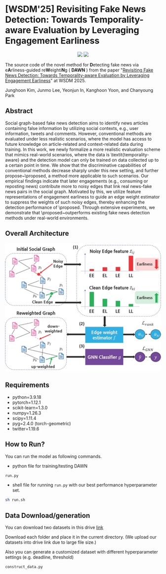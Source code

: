 # [WSDM'25] Revisiting Fake News Detection: Towards Temporality-aware Evaluation by Leveraging Engagement Earliness

<p align="center">   
    <a href="https://pytorch.org/" alt="PyTorch">
      <img src="https://img.shields.io/badge/PyTorch-%23EE4C2C.svg?e&logo=PyTorch&logoColor=white" /></a>
    <a href="https://www.wsdm-conference.org/2025/" alt="Conference">
        <img src="https://img.shields.io/badge/WSDM'25-brightgreen" /></a>
</p>

The source code of the novel method for **D**etecting fake news via e**A**rliness-guided re**W**eighti**N**g ( **DAWN** ) from the paper "[Revisiting Fake News Detection: Towards Temporality-aware Evaluation by Leveraging Engagement Earliness]()" at WSDM 2025.

Junghoon Kim, Junmo Lee, Yeonjun In, Kanghoon Yoon, and Chanyoung Park

## Abstract
Social graph-based fake news detection aims to identify news articles containing false information by utilizing social contexts, e.g., user information, tweets and comments. However, conventional methods are evaluated under less realistic scenarios, where the model has access to future knowledge on article-related and context-related data during training. In this work, we newly formalize a more realistic evaluation scheme that mimics real-world scenarios, where the data is \textit{temporality-aware} and the detection model can only be trained on data collected up to a certain point in time. We show that the discriminative capabilities of conventional methods decrease sharply under this new setting, and further propose~\proposed, a method more applicable to such scenarios. Our empirical findings indicate that later engagements (e.g., consuming or reposting news) contribute more to noisy edges that link real news-fake news pairs in the social graph. Motivated by this, we utilize feature representations of engagement earliness to guide an edge weight estimator to suppress the weights of such noisy edges, thereby enhancing the detection performance of \proposed. Through extensive experiments, we demonstrate that \proposed~outperforms existing fake news detection methods under real-world environments.

## Overall Architecture
<p align="center"><img width="1000" src="./images/architecture.png"></p>

## Requirements
- python=3.9.18
- pytorch=1.12.1
- scikit-learn=1.3.0
- numpy=1.26.3
- scipy=1.11.4 
- pyg=2.4.0 (torch-geometric)
- twitter=1.19.6

## How to Run?
You can run the model as following commands.

- python file for training/testing DAWN
```bash
run.py
```
- shell file for running ```run.py``` with our best performance hyperparameter set.
```bash
sh run.sh
```

## Data Download/generation

You can download two datasets in this drive [link](https://drive.google.com/drive/folders/1YbHgef66Jkf_0EaT7GTWm8VmEb3eSEi7?usp=sharing)

Download each folder and place it in the current directory. (We upload our datasets into drive link due to large file size.)

Also you can generate a customized dataset with different hyperparameter settings (e.g. deadline, threshold)
```bash
construct_data.py
```
